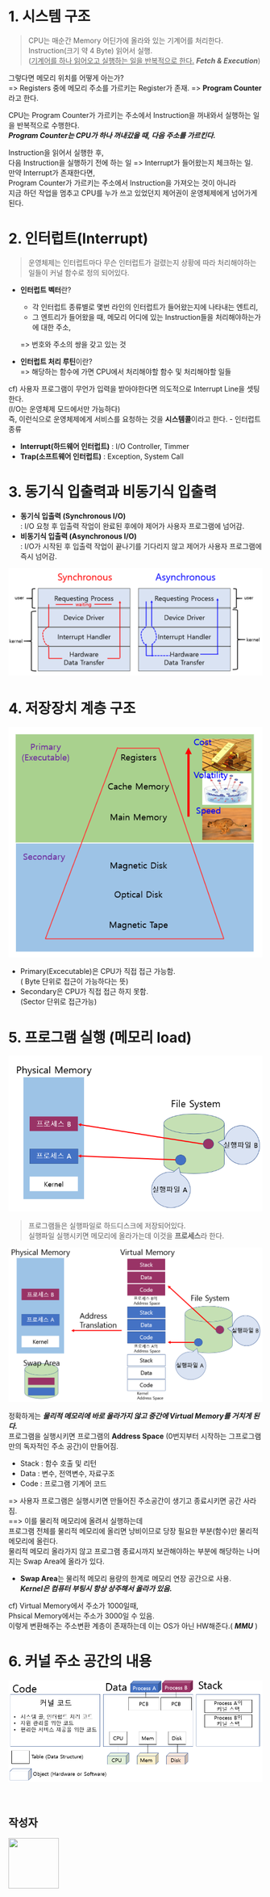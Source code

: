 # 1. 시스템 구조
> CPU는 매순간 Memory 어딘가에 올라와 있는 기계어를 처리한다.   
Instruction(크기 약 4 Byte) 읽어서 실행.    
(<u>기계어를 하나 읽어오고 실행하는 일을 반복적으로 한다.</u> ***Fetch & Execution***) 

그렇다면 메모리 위치를 어떻게 아는가?   
=> Registers 중에 메모리 주소를 가르키는 Register가 존재. => **Program Counter** 라고 한다.

CPU는 Program Counter가 가르키는 주소에서 Instruction을 꺼내와서 실행하는 일을 반복적으로 수행한다.   
***Program Counter는 CPU가 하나 꺼내갔을 때, 다음 주소를 가르킨다.***    

Instruction을 읽어서 실행한 후,   
다음 Instruction을 실행하기 전에 하는 일 => Interrupt가 들어왔는지 체크하는 일.    
만약 Interrupt가 존재한다면,  
Program Counter가 가르키는 주소에서 Instruction을 가져오는 것이 아니라    
지금 하던 작업을 멈추고 CPU를 누가 쓰고 있었던지 제어권이 운영체제에게 넘어가게 된다.

# 2. 인터럽트(Interrupt)
> 운영체제는 인터럽트마다 무슨 인터럽트가 걸렸는지 상황에 따라 처리해야하는 일들이 커널 함수로 정의 되어있다.

- **인터럽트 벡터**란?  
  - 각 인터럽트 종류별로 몇번 라인의 인터럽트가 들어왔는지에 나타내는 엔트리,   
  - 그 엔트리가 들어왔을 때, 메모리 어디에 있는 Instruction들을 처리해야하는가에 대한 주소,    
  
  => 번호와 주소의 쌍을 갖고 있는 것

- **인터럽트 처리 루틴**이란?  
=> 해당하는 함수에 가면 CPU에서 처리해야할 함수 및 처리해야할 일들

cf) 사용자 프로그램이 무언가 입력을 받아야한다면 의도적으로 Interrupt Line을 셋팅한다.  
(I/O는 운영체제 모드에서만 가능하다)  
즉, 이런식으로 운영체제에게 서비스를 요청하는 것을 **시스템콜**이라고 한다. 
\- 인터럽트 종류
- **Interrupt(하드웨어 인터럽트)** : I/O Controller, Timmer
- **Trap(소프트웨어 인터럽트)** : Exception, System Call

# 3. 동기식 입출력과 비동기식 입출력
- **동기식 입출력 (Synchronous I/O)**   
  : I/O 요청 후 입출력 작업이 완료된 후에야 제어가 사용자 프로그램에 넘어감.
- **비동기식 입출력 (Asynchronous I/O)**    
  : I/O가 시작된 후 입출력 작업이 끝나기를 기다리지 않고 제어가 사용자 프로그램에 즉시 넘어감.

![Sync_Async](./img/Sync_Async.png)

# 4. 저장장치 계층 구조

![StoreDeviceStructure](./img/StoreDeviceStructure.png)
- Primary(Excecutable)은 CPU가 직접 접근 가능함.  
( Byte 단위로 접근이 가능하다는 뜻)
- Secondary은 CPU가 직접 접근 하지 못함.  
(Sector 단위로 접근가능)

# 5. 프로그램 실행 (메모리 load)
![ProgramExecution](./img/ProgramExecution.png)
> 프로그램들은 실행파일로 하드디스크에 저장되어있다.    
실행파일 실행시키면 메모리에 올라가는데 이것을 **프로세스**라 한다.

![ProgramExecution-1](./img/ProgramExecution-1.png)

정확하게는 ***물리적 메모리에 바로 올라가지 않고 중간에 Virtual Memory를 거치게 된다.***    
프로그램을 실행시키면 프로그램의 **Address Space** (0번지부터 시작하는 그프로그램만의 독자적인 주소 공간)이 만들어짐.

- Stack : 함수 호출 및 리턴   
- Data  : 변수, 전역변수, 자료구조   
- Code  : 프로그램 기계어 코드   


=> 사용자 프로그램은 실행시키면 만들어진 주소공간이 생기고 종료시키면 공간 사라짐.    
==> 이를 물리적 메모리에 올려서 실행하는데    
프로그램 전체를 물리적 메모리에 올리면 낭비이므로 당장 필요한 부분(함수)만 물리적 메모리에 올린다.   
물리적 메모리 올라가지 않고 프로그램 종료시까지 보관해야하는 부분에 해당하는 나머지는 Swap Area에 올라가 있다.    
- **Swap Area**는 물리적 메모리 용량의 한계로 메모리 연장 공간으로 사용.    
***Kernel은 컴퓨터 부팅시 항상 상주해서 올라가 있음.***

cf) Virtual Memory에서 주소가 1000일때,   
Phsical Memory에서는 주소가 3000일 수 있음.   
이렇게 변환해주는 주소변환 계층이 존재하는데 이는 OS가 아닌 HW해준다.( ***MMU*** )

# 6. 커널 주소 공간의 내용
![KernelAddress](./img/KernelAddress.png)




<br/>

## 작성자

<a href="https://github.com/jhi93"><img src="https://avatars1.githubusercontent.com/u/31469550?s=400&v=4" width="100" height="100" /></a>